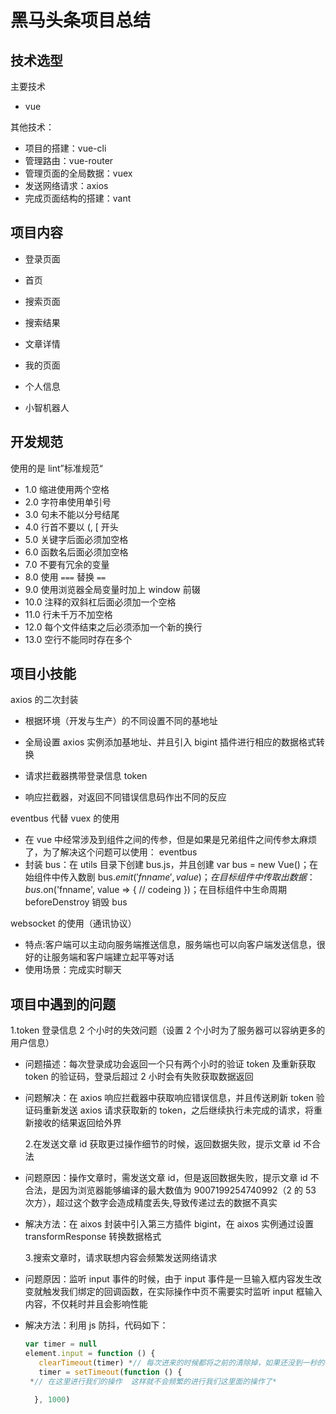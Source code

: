 # 黑马头条项目总结

## 技术选型

主要技术

- vue

其他技术：

- 项目的搭建：vue-cli
- 管理路由：vue-router
- 管理页面的全局数据：vuex
- 发送网络请求：axios
- 完成页面结构的搭建：vant

## 项目内容

- 登录页面

- 首页

- 搜索页面

- 搜索结果

- 文章详情

- 我的页面

- 个人信息

- 小智机器人

## 开发规范

使用的是 lint”标准规范“

- 1.0 缩进使用两个空格
- 2.0 字符串使用单引号
- 3.0 句未不能以分号结尾
- 4.0 行首不要以 (, [ 开头
- 5.0 关键字后面必须加空格
- 6.0 函数名后面必须加空格
- 7.0 不要有冗余的变量
- 8.0 使用 `===` 替换 `==`
- 9.0 使用浏览器全局变量时加上 window 前辍
- 10.0 注释的双斜杠后面必须加一个空格
- 11.0 行未千万不加空格
- 12.0 每个文件结束之后必须添加一个新的换行
- 13.0 空行不能同时存在多个

## 项目小技能

axios 的二次封装

- 根据环境（开发与生产）的不同设置不同的基地址

- 全局设置 axios 实例添加基地址、并且引入 bigint 插件进行相应的数据格式转换
- 请求拦截器携带登录信息 token
- 响应拦截器，对返回不同错误信息码作出不同的反应

eventbus 代替 vuex 的使用

- 在 vue 中经常涉及到组件之间的传参，但是如果是兄弟组件之间传参太麻烦了，为了解决这个问题可以使用： eventbus
- 封装 bus：在 utils 目录下创建 bus.js，并且创建 var bus = new Vue()；在始组件中传入数剧 bus.$emit('fnname', value)；在目标组件中传取出数据：bus.$on('fnname', value => { // codeing })；在目标组件中生命周期 beforeDenstroy 销毁 bus

websocket 的使用（通讯协议）

- 特点:客户端可以主动向服务端推送信息，服务端也可以向客户端发送信息，很好的让服务端和客户端建立起平等对话
- 使用场景：完成实时聊天

## 项目中遇到的问题

1.token 登录信息 2 个小时的失效问题（设置 2 个小时为了服务器可以容纳更多的用户信息）

- 问题描述：每次登录成功会返回一个只有两个小时的验证 token 及重新获取 token 的验证码，登录后超过 2 小时会有失败获取数据返回
- 问题解决：在 axios 响应拦截器中获取响应错误信息，并且传送刷新 token 验证码重新发送 axios 请求获取新的 token，之后继续执行未完成的请求，将重新接收的结果返回给外界

  2.在发送文章 id 获取更过操作细节的时候，返回数据失败，提示文章 id 不合法

- 问题原因：操作文章时，需发送文章 id，但是返回数据失败，提示文章 id 不合法，是因为浏览器能够编译的最大数值为 9007199254740992（2 的 53 次方），超过这个数字会造成精度丢失,导致传递过去的数据不真实
- 解决方法：在 aixos 封装中引入第三方插件 bigint，在 aixos 实例通过设置 transformResponse 转换数据格式

  3.搜索文章时，请求联想内容会频繁发送网络请求

- 问题原因：监听 input 事件的时候，由于 input 事件是一旦输入框内容发生改变就触发我们绑定的回调函数，在实际操作中页不需要实时监听 input 框输入内容，不仅耗时并且会影响性能

- 解决方法：利用 js 防抖，代码如下：

  ```js
  var timer = null
  element.input = function () {
     clearTimeout(timer) *// 每次进来的时候都将之前的清除掉，如果还没到一秒的时候就将之前的清除掉，这样就不会触发之前setTimeout绑定的事件， 如果超过一秒，之前的事件就会被触发下次进来的时候同样清除之前的timer*
     timer = setTimeout(function () {
   *// 在这里进行我们的操作  这样就不会频繁的进行我们这里面的操作了*

    }, 1000)
  ```
